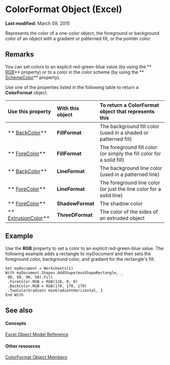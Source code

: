 
# ColorFormat Object (Excel)

 **Last modified:** March 09, 2015

Represents the color of a one-color object, the foreground or background color of an object with a gradient or patterned fill, or the pointer color.

## Remarks

 You can set colors to an explicit red-green-blue value (by using the ** [RGB](5a190b70-3b23-ae13-6b7f-8b101d0de15d.md)** property) or to a color in the color scheme (by using the ** [SchemeColor](bc5d5ead-a86a-02e8-c181-022909877bf9.md)** property).

Use one of the properties listed in the following table to return a  **ColorFormat** object.



|**Use this property**|**With this object**|**To return a ColorFormat object that represents this**|
|:-----|:-----|:-----|
| ** [BackColor](2837c06d-5297-4de8-5e81-18515e3d321e.md)**| **FillFormat**|The background fill color (used in a shaded or patterned fill)|
| ** [ForeColor](e5ee9372-6737-e9aa-4d74-24991ae2007e.md)**| **FillFormat**|The foreground fill color (or simply the fill color for a solid fill)|
| ** [BackColor](d0afc912-f982-24f2-f82d-829d410d51cf.md)**| **LineFormat**|The background line color (used in a patterned line)|
| ** [ForeColor](f7ba03c1-598e-3ee7-0ff6-e1d2446aba14.md)**| **LineFormat**|The foreground line color (or just the line color for a solid line)|
| ** [ForeColor](af89408d-a354-d277-c8f3-4e10213ce563.md)**| **ShadowFormat**|The shadow color|
| ** [ExtrusionColor](d9c76fe5-69dc-5bdd-8882-7f06ba083947.md)**| **ThreeDFormat**|The color of the sides of an extruded object|

## Example

Use the  **RGB** property to set a color to an explicit red-green-blue value. The following example adds a rectangle to _myDocument_ and then sets the foreground color, background color, and gradient for the rectangle's fill.


```
Set myDocument = Worksheets(1) 
With myDocument.Shapes.AddShape(msoShapeRectangle, _ 
 90, 90, 90, 50).Fill 
 .ForeColor.RGB = RGB(128, 0, 0) 
 .BackColor.RGB = RGB(170, 170, 170) 
 .TwoColorGradient msoGradientHorizontal, 1 
End With
```


## See also


#### Concepts


 [Excel Object Model Reference](11ea8598-8a20-92d5-f98b-0da04263bf2c.md)
#### Other resources


 [ColorFormat Object Members](2cc12fcd-da0a-56cd-e223-cd0d32496e61.md)

